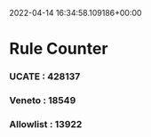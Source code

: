 2022-04-14 16:34:58.109186+00:00
# Rule Counter 
 ### UCATE : 428137

 ### Veneto : 18549

 ### Allowlist : 13922